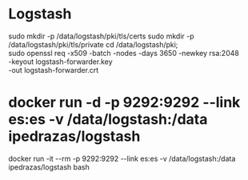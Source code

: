 # Logstash


sudo mkdir -p /data/logstash/pki/tls/certs
sudo mkdir -p /data/logstash/pki/tls/private
cd /data/logstash/pki; \
    sudo openssl req -x509 -batch -nodes -days 3650 -newkey rsa:2048 \
    -keyout logstash-forwarder.key \
    -out logstash-forwarder.crt




# docker run -d -p 9292:9292 --link es:es -v /data/logstash:/data ipedrazas/logstash

docker run -it --rm -p 9292:9292 --link es:es -v /data/logstash:/data ipedrazas/logstash bash

